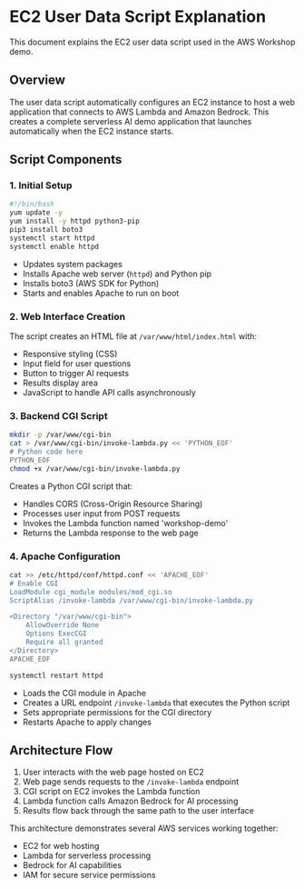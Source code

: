 # EC2 User Data Script Explanation

This document explains the EC2 user data script used in the AWS Workshop demo.

## Overview

The user data script automatically configures an EC2 instance to host a web application that connects to AWS Lambda and Amazon Bedrock. This creates a complete serverless AI demo application that launches automatically when the EC2 instance starts.

## Script Components

### 1. Initial Setup

```bash
#!/bin/bash
yum update -y
yum install -y httpd python3-pip
pip3 install boto3
systemctl start httpd
systemctl enable httpd
```

- Updates system packages
- Installs Apache web server (`httpd`) and Python pip
- Installs boto3 (AWS SDK for Python)
- Starts and enables Apache to run on boot

### 2. Web Interface Creation

The script creates an HTML file at `/var/www/html/index.html` with:
- Responsive styling (CSS)
- Input field for user questions
- Button to trigger AI requests
- Results display area
- JavaScript to handle API calls asynchronously

### 3. Backend CGI Script

```bash
mkdir -p /var/www/cgi-bin
cat > /var/www/cgi-bin/invoke-lambda.py << 'PYTHON_EOF'
# Python code here
PYTHON_EOF
chmod +x /var/www/cgi-bin/invoke-lambda.py
```

Creates a Python CGI script that:
- Handles CORS (Cross-Origin Resource Sharing)
- Processes user input from POST requests
- Invokes the Lambda function named 'workshop-demo'
- Returns the Lambda response to the web page

### 4. Apache Configuration

```bash
cat >> /etc/httpd/conf/httpd.conf << 'APACHE_EOF'
# Enable CGI
LoadModule cgi_module modules/mod_cgi.so
ScriptAlias /invoke-lambda /var/www/cgi-bin/invoke-lambda.py

<Directory "/var/www/cgi-bin">
    AllowOverride None
    Options ExecCGI
    Require all granted
</Directory>
APACHE_EOF

systemctl restart httpd
```

- Loads the CGI module in Apache
- Creates a URL endpoint `/invoke-lambda` that executes the Python script
- Sets appropriate permissions for the CGI directory
- Restarts Apache to apply changes

## Architecture Flow

1. User interacts with the web page hosted on EC2
2. Web page sends requests to the `/invoke-lambda` endpoint
3. CGI script on EC2 invokes the Lambda function
4. Lambda function calls Amazon Bedrock for AI processing
5. Results flow back through the same path to the user interface

This architecture demonstrates several AWS services working together:
- EC2 for web hosting
- Lambda for serverless processing
- Bedrock for AI capabilities
- IAM for secure service permissions